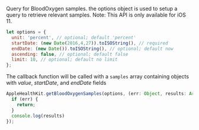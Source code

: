 Query for BloodOxygen samples. the options object is used to setup a query to retrieve relevant samples.
Note: This API is only available for iOS 11.

```javascript
let options = {
  unit: 'percent', // optional; default 'percent'
  startDate: (new Date(2016,4,27)).toISOString(), // required
  endDate: (new Date()).toISOString(), // optional; default now
  ascending: false, // optional; default false
  limit: 10, // optional; default no limit
};
```

The callback function will be called with a `samples` array containing objects with *value*, *startDate*, and *endDate* fields

```javascript
AppleHealthKit.getBloodOxygenSamples(options, (err: Object, results: Array<Object>) => {
  if (err) {
    return;
  }
  console.log(results)
});
```
